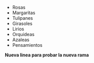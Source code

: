 - Rosas
- Margaritas
- Tulipanes
- Girasoles
- Lirios
- Orquideas
- Azaleas
- Pensamientos

**Nueva linea para probar la nueva rama**